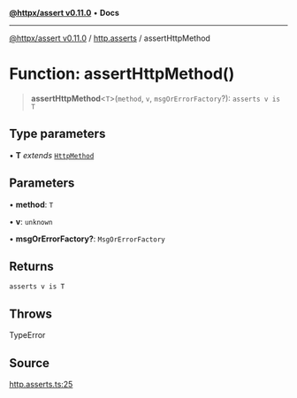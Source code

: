 [**@httpx/assert v0.11.0**](../../README.md) • **Docs**

***

[@httpx/assert v0.11.0](../../README.md) / [http.asserts](../README.md) / assertHttpMethod

# Function: assertHttpMethod()

> **assertHttpMethod**\<`T`\>(`method`, `v`, `msgOrErrorFactory`?): `asserts v is T`

## Type parameters

• **T** *extends* [`HttpMethod`](../../http.types/type-aliases/HttpMethod.md)

## Parameters

• **method**: `T`

• **v**: `unknown`

• **msgOrErrorFactory?**: `MsgOrErrorFactory`

## Returns

`asserts v is T`

## Throws

TypeError

## Source

[http.asserts.ts:25](https://github.com/belgattitude/httpx/blob/87fb49862cf7e06acc8e0c35f7b115413ff3c6fe/packages/assert/src/http.asserts.ts#L25)
